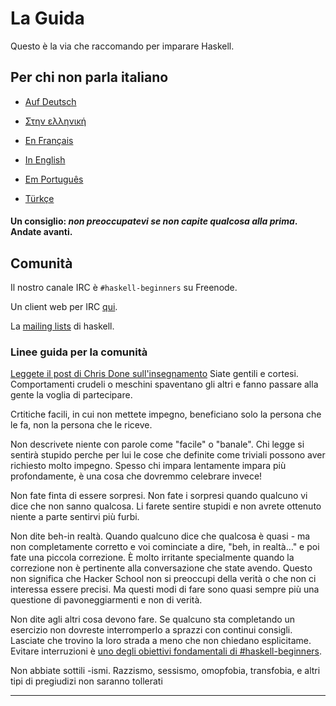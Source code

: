 # La Guida
Questo è la via che raccomando per imparare Haskell.

## Per chi non parla italiano

* [Auf Deutsch](guide-de.md)

* [Στην ελληνική](guide-el.md)

* [En Français](guide-fr.md)

* [In English](README.md)

* [Em Português](guide-pt.md)

* [Türkçe](guide-tr.md)


#### Un consiglio: *non preoccupatevi se non capite qualcosa alla prima*. Andate avanti.

## Comunità
Il nostro canale IRC è `#haskell-beginners` su Freenode.

Un client web per IRC [qui](http://webchat.freenode.net/).

La [mailing lists](https://wiki.haskell.org/Mailing_lists) di haskell.

### Linee guida per la comunità

[Leggete il post di Chris Done  sull'insegnamento](http://chrisdone.com/posts/teaching)
Siate gentili e cortesi. Comportamenti crudeli o meschini spaventano gli altri e fanno passare alla gente la voglia di partecipare.

Crtitiche facili, in cui non mettete impegno, beneficiano solo la persona che le fa, non la persona che le riceve.

Non descrivete niente con parole come "facile" o "banale". Chi legge si sentirà stupido perche per lui le cose che definite come triviali possono aver richiesto molto impegno. Spesso chi impara lentamente impara più profondamente, è una cosa che dovremmo celebrare invece!

Non fate finta di essere sorpresi. Non fate i sorpresi quando qualcuno vi dice che non sanno qualcosa. Li farete sentire stupidi e non avrete ottenuto niente a parte sentirvi più furbi.

Non dite beh-in realtà. Quando qualcuno dice che qualcosa è quasi - ma non completamente corretto e voi cominciate a dire, "beh, in realtà…" e poi fate una piccola correzione. È molto irritante specialmente quando la correzione non è pertinente alla conversazione che state avendo. Questo non significa che Hacker School non si preoccupi della verità o che non ci interessa essere precisi. Ma questi modi di fare sono quasi sempre più una questione di pavoneggiarmenti e non di verità.

Non dite agli altri cosa devono fare. Se qualcuno sta completando un esercizio non dovreste interromperlo a sprazzi con continui consigli. Lasciate che trovino la loro strada a meno che non chiedano esplicitame. Evitare interruzioni è [uno degli obiettivi fondamentali di  #haskell-beginners](http://chrisdone.com/posts/teaching).

Non abbiate sottili -ismi. Razzismo, sessismo, omopfobia, transfobia, e altri tipi di pregiudizi non saranno tollerati

---
